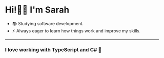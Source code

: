 # Hi!👋🏼 I'm Sarah
- 📚 Studying software development.
- ⚡ Always eager to learn how things work and improve my skills.

---

### I love working with TypeScript and C# 💖


